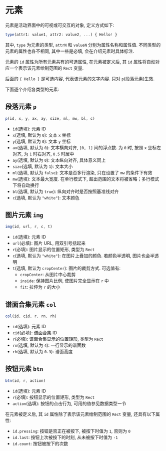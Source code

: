 # 元素

元素是活动界面中的可视或可交互的对象, 定义方式如下: 

```js
type(attr1: value1, attr2: value2, ...) { Hello! }
```

其中, `type` 为元素的类型, `attrN` 和 `valueN` 分别为属性名称和属性值. 不同类型的元素的属性也各不相同, 其中一些是必填, 会在介绍元素时具体标注. 

元素的 `id` 属性为所有元素共有的可选属性, 在元素被定义后, 其 `id` 属性将自动对应一个表示该元素绘制范围的 `Rect` 变量. 

后面的 `{ Hello }` 是可选内容, 代表该元素的文字内容. 只对 `p`(段落元素)生效. 

下面逐个介绍各类型的元素: 

## 段落元素 `p`

```js
p(id, x, y, ax, ay, size, ml, mw, bl, c)
```

- `id`(选填): 元素 ID
- `x`(选填, 默认为 `0`): 文本 `x` 坐标
- `y`(选填, 默认为 `0`): 文本 `y` 坐标
- `ax`(选填, 默认为 `0`): 文本横向对齐, `[0, 1]` 间的浮点数. 为 `0` 时, 按照 `x` 坐标左对齐, 为 `1` 时右对齐, `0.5` 时居中
- `ay`(选填, 默认为 `0`): 文本纵向对齐, 具体意义同上
- `size`(选填, 默认为 `1`): 文本大小
- `ml`(选填, 默认为 `false`): 文本是否多行渲染, 只在设置了 `mw` 的条件下有效
- `mw`(选填): 文本最大宽度. 在单行模式下, 超出范围的文本将被省略；多行模式下将自动换行
- `bl`(选填, 默认为 `true`): 纵向对齐时是否按照基准线对齐
- `c`(选填, 默认为 `"white"`): 文本颜色

## 图片元素 `img`

```js
img(id, url, r, c, t)
```

- `id`(选填): 元素 ID
- `url`(必填): 图片 URL, 用双引号括起来
- `r`(必填): 图片显示的位置矩形, 类型为 `Rect`
- `c`(选填, 默认为 `"white"`): 在图片上叠加的颜色. 若颜色半透明, 图片也会半透明
- `t`(选填, 默认为 `cropCenter`): 图片的裁剪方式. 可选值有: 
  - `cropCenter`: 从图片中心裁剪
  - `inside`: 保持图片比例, 使图片完全显示在 `r` 中
  - `fit`: 拉伸为 `r` 的大小

## 谱面合集元素 `col`
  
```js
col(id, cid, r, rn, rh)
```

- `id`(选填): 元素 ID
- `cid`(必填): 谱面合集 ID
- `r`(必填): 谱面合集显示的位置矩形, 类型为 `Rect`
- `rn`(选填, 默认为 `4`): 一行显示的谱面数
- `rh`(选填, 默认为 `0.3`): 谱面高度

## 按钮元素 `btn`

```js
btn(id, r, action)
```

- `id`(选填): 元素 ID
- `r`(必填): 按钮显示的位置矩形, 类型为 `Rect`
- `action`(选填): 按钮的点击行为, 可用的值参见数据类型一节

在元素被定义后, 其 `id` 属性除了表示该元素绘制范围的 `Rect` 变量, 还具有以下属性: 

- `id.pressing`: 按钮是否正在被按下, 被按下时值为 `1`, 否则为 `0`
- `id.last`: 按钮上次被按下的时刻, 从未被按下时值为 `-1`
- `id.count`: 按钮被按下的次数
